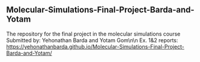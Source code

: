 ## Molecular-Simulations-Final-Project-Barda-and-Yotam

The repository for the final project in the molecular simulations course Submitted by: Yehonathan Barda and Yotam Gom\n\n
Ex. 1&2 reports: https://yehonathanbarda.github.io/Molecular-Simulations-Final-Project-Barda-and-Yotam/
